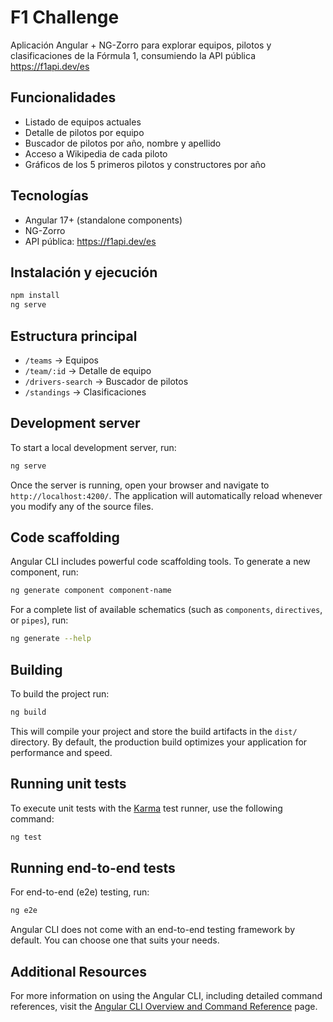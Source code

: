 # F1 Challenge

Aplicación Angular + NG-Zorro para explorar equipos, pilotos y clasificaciones de la Fórmula 1, consumiendo la API pública https://f1api.dev/es

## Funcionalidades
- Listado de equipos actuales
- Detalle de pilotos por equipo
- Buscador de pilotos por año, nombre y apellido
- Acceso a Wikipedia de cada piloto
- Gráficos de los 5 primeros pilotos y constructores por año

## Tecnologías
- Angular 17+ (standalone components)
- NG-Zorro
- API pública: https://f1api.dev/es

## Instalación y ejecución
```bash
npm install
ng serve
```

## Estructura principal
- `/teams` → Equipos
- `/team/:id` → Detalle de equipo
- `/drivers-search` → Buscador de pilotos
- `/standings` → Clasificaciones

## Development server

To start a local development server, run:

```bash
ng serve
```

Once the server is running, open your browser and navigate to `http://localhost:4200/`. The application will automatically reload whenever you modify any of the source files.

## Code scaffolding

Angular CLI includes powerful code scaffolding tools. To generate a new component, run:

```bash
ng generate component component-name
```

For a complete list of available schematics (such as `components`, `directives`, or `pipes`), run:

```bash
ng generate --help
```

## Building

To build the project run:

```bash
ng build
```

This will compile your project and store the build artifacts in the `dist/` directory. By default, the production build optimizes your application for performance and speed.

## Running unit tests

To execute unit tests with the [Karma](https://karma-runner.github.io) test runner, use the following command:

```bash
ng test
```

## Running end-to-end tests

For end-to-end (e2e) testing, run:

```bash
ng e2e
```

Angular CLI does not come with an end-to-end testing framework by default. You can choose one that suits your needs.

## Additional Resources

For more information on using the Angular CLI, including detailed command references, visit the [Angular CLI Overview and Command Reference](https://angular.dev/tools/cli) page.
